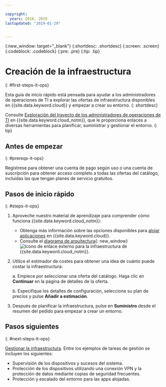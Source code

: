 ```yaml
---

copyright:
  years: 2018, 2019
lastupdated: "2019-01-29"


---
```

{:new_window: target="_blank"}
{:shortdesc: .shortdesc}
{:screen: .screen}
{:codeblock: .codeblock}
{:pre: .pre}
{:tip: .tip}

# Creación de la infraestructura
{: #first-steps-it-ops}

Esta guía de inicio rápido está pensada para ayudar a los administradores de operaciones de TI a explorar las ofertas de infraestructura disponibles en {{site.data.keyword.cloud}} y empezar a crear su entorno.
{: shortdesc}

Consulte [Exploración del trayecto de los administradores de operaciones de TI](/docs/overview?topic=overview-it-ops) en {{site.data.keyword.cloud_notm}}, que le proporciona enlaces a diversas herramientas para planificar, suministrar y gestionar el entorno.
{: tip}

## Antes de empezar
{: #prereqs-it-ops}

Regístrese para obtener una cuenta de pago según uso o una cuenta de suscripción para obtener acceso completo a todas las ofertas del catálogo, incluidas las que tengan planes de servicio gratuitos. 

## Pasos de inicio rápido
{: #steps-it-ops}

1. Aproveche nuestro material de aprendizaje para comprender cómo funciona {{site.data.keyword.cloud_notm}}:
    * Obtenga más información sobre las opciones disponibles para [alojar aplicaciones](/docs/overview?topic=overview-whatis-platform#choose-compute) en {{site.data.keyword.cloud}}.
    * Consulte el [diagrama de arquitectura](https://www.ibm.com/cloud/garage/architectures/infrastructure){: new_window} ![Icono de enlace externo](../icons/launch-glyph.svg) para la infraestructura de {{site.data.keyword.cloud_notm}}. 
2. Utilice el estimador de costes para obtener una idea de cuánto puede costar la infraestructura:

    a. Empiece por seleccionar una oferta del catálogo. Haga clic en **Continuar** en la página de detalles de la oferta.
    
    b. Especifique los detalles de configuración, seleccione su plan de precios y pulse **Añadir a estimación**. 
3. Después de planificar la infraestructura, pulse en **Suministro** desde el resumen del pedido para empezar a crear un entorno. 

## Pasos siguientes
{: #next-steps-it-ops}

[Gestionar la infraestructura](/docs/overview?topic=overview-it-ops). Entre los ejemplos de tareas de gestión se incluyen los siguientes: 

  * Supervisión de los dispositivos y sucesos del sistema.
  * Protección de los dispositivos utilizando una conexión VPN y la protección de datos mediante copias de seguridad frecuentes. 
  * Protección y escalado del entorno para las apps alojadas. 

